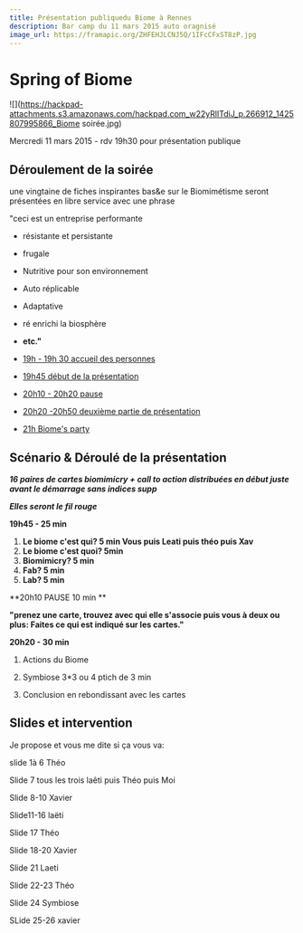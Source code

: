 ```yaml
---
title: Présentation publiquedu Biome à Rennes
description: Bar camp du 11 mars 2015 auto oragnisé
image_url: https://framapic.org/ZHFEHJLCNJ5Q/1IFcCFxST8zP.jpg
---
```


# Spring of Biome

![](https://hackpad-attachments.s3.amazonaws.com/hackpad.com_w22yRlITdiJ_p.266912_1425807995866_Biome soirée.jpg)

Mercredi 11 mars 2015 - rdv 19h30 pour présentation publique

## Déroulement de la soirée

une vingtaine de fiches inspirantes bas&e sur le Biomimétisme seront présentées en libre service avec une phrase

"ceci est un entreprise performante

*   résistante  et persistante
*   frugale
*   Nutritive pour son environnement 
*   Auto réplicable
*   Adaptative 
*   ré enrichi la biosphère
*   **etc."**

*   <u>19h - 19h 30 accueil des personnes</u>
*   <u>19h45 début de la présentation</u>
*   <u>20h10 - 20h20 pause</u>
*   <u>20h20 -20h50 deuxième partie de présentation</u>
*   <u>21h Biome's party</u>

## Scénario & Déroulé de la présentation

**_16 paires de cartes biomimicry + call to action distribuées  en début juste avant le démarrage sans indices supp_**

**_Elles seront le fil rouge_**

**19h45 - 25 min**

1.  **Le biome c'est qui? 5 min  Vous puis Leati puis théo puis Xav**
2.  **Le biome c'est quoi? 5min**
3.  **Biomimicry? 5 min**
4.  **Fab? 5 min**
5.  **Lab? 5 min**

**20h10 PAUSE 10 min **

**"prenez une carte, trouvez avec qui elle s'associe puis vous à deux ou plus: Faites ce qui est indiqué sur les cartes."**

**20h20 - 30 min**

1.  Actions du Biome

1.  Symbiose 3*3 ou 4 ptich de 3 min
2.  Conclusion en rebondissant avec les cartes

## Slides et intervention 

Je propose et vous me dite si ça vous va: 

slide 1à 6 Théo 

Slide 7 tous les trois laêti puis Théo puis Moi 

Slide 8-10 Xavier 

Slide11-16 laëti 

Slide 17 Théo 

Slide 18-20 Xavier 

Slide 21 Laeti 

Slide 22-23 Théo 

Slide 24 Symbiose 

SLide 25-26 xavier
